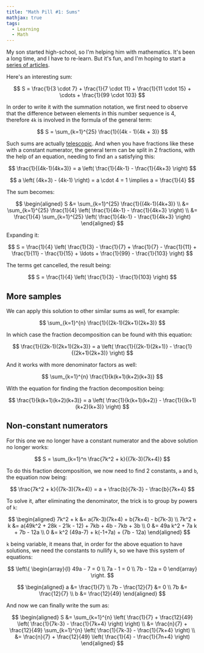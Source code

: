 ```yaml
---
title: "Math Pill #1: Sums"
mathjax: true
tags:
  - Learning
  - Math
---
```


My son started high-school, so I'm helping him with mathematics. It's been a long time, and I have to re-learn. But it's fun, and I'm hoping to start a [series of articles](/blog/tag/math/).

Here's an interesting sum:

$$
S = \frac{1}{3 \cdot 7} + \frac{1}{7 \cdot 11} + \frac{1}{11 \cdot 15} + \cdots + \frac{1}{99 \cdot 103}
$$

In order to write it with the summation notation, we first need to observe that the difference between elements in this number sequence is 4, therefore `4k` is involved in the formula of the general term:

$$
S = \sum_{k=1}^{25} \frac{1}{(4k - 1)(4k + 3)}
$$

Such sums are actually [telescopic](https://en.wikipedia.org/wiki/Telescoping_series). And when you have fractions like these with a constant numerator, the general term can be split in 2 fractions, with the help of an equation, needing to find an `a` satisfying this:

$$
\frac{1}{(4k-1)(4k+3)} = a \left( \frac{1}{4k-1} - \frac{1}{4k+3} \right)
$$

$$
a \left( (4k+3) - (4k-1) \right) = a \cdot 4 = 1
\implies a = \frac{1}{4}
$$

The sum becomes:

$$
\begin{aligned}
S &= \sum_{k=1}^{25} \frac{1}{(4k-1)(4k+3)} \\
&= \sum_{k=1}^{25} \frac{1}{4} \left( \frac{1}{4k-1} - \frac{1}{4k+3} \right) \\
&= \frac{1}{4} \sum_{k=1}^{25} \left( \frac{1}{4k-1} - \frac{1}{4k+3} \right)
\end{aligned}
$$

Expanding it:

$$
S = \frac{1}{4} \left( \frac{1}{3} - \frac{1}{7} + \frac{1}{7} - \frac{1}{11} + \frac{1}{11} - \frac{1}{15} + \ldots + \frac{1}{99} - \frac{1}{103} \right)
$$

The terms get cancelled, the result being:

$$
S = \frac{1}{4} \left( \frac{1}{3} - \frac{1}{103} \right)
$$

## More samples

We can apply this solution to other similar sums as well, for example:

$$
\sum_{k=1}^{n} \frac{1}{(2k-1)(2k+1)(2k+3)}
$$

In which case the fraction decomposition can be found with this equation:

$$
\frac{1}{(2k-1)(2k+1)(2k+3)} = a \left( \frac{1}{(2k-1)(2k+1)} - \frac{1}{(2k+1)(2k+3)} \right)
$$

And it works with more denominator factors as well:

$$
\sum_{k=1}^{n} \frac{1}{k(k+1)(k+2)(k+3)}
$$

With the equation for finding the fraction decomposition being:

$$
\frac{1}{k(k+1)(k+2)(k+3)} = a \left( \frac{1}{k(k+1)(k+2)} - \frac{1}{(k+1)(k+2)(k+3)} \right)
$$

## Non-constant numerators

For this one we no longer have a constant numerator and the above solution no longer works:

$$
S = \sum_{k=1}^n \frac{7k^2 + k}{(7k-3)(7k+4)}
$$

To do this fraction decomposition, we now need to find 2 constants, `a` and `b`, the equation now being:

$$
\frac{7k^2 + k}{(7k-3)(7k+4)} = a + \frac{b}{7k-3} - \frac{b}{7k+4}
$$

To solve it, after eliminating the denominator, the trick is to group by powers of `k`:

$$
\begin{aligned}
7k^2 + k &= a(7k-3)(7k+4) + b(7k+4) - b(7k-3) \\
7k^2 + k &= a(49k^2 + 28k - 21k - 12) + 7kb + 4b - 7kb + 3b \\
0 &= 49a k^2 + 7a k + 7b - 12a \\
0 &= k^2 (49a-7) + k(-1+7a) + (7b - 12a)
\end{aligned}
$$

`k` being variable, it means that, in order for the above equation to have solutions, we need the constants to nullify `k`, so we have this system of equations:

$$
\left\{
\begin{array}{l}
49a - 7 = 0 \\
7a - 1 = 0 \\
7b - 12a = 0
\end{array}
\right.
$$

$$
\begin{aligned}
a &= \frac{1}{7} \\
7b - \frac{12}{7} &= 0 \\
7b &= \frac{12}{7} \\
b &= \frac{12}{49}
\end{aligned}
$$

And now we can finally write the sum as:

$$
\begin{aligned}
S &= \sum_{k=1}^{n} \left( \frac{1}{7} + \frac{12}{49} \left( \frac{1}{7k-3} - \frac{1}{7k+4} \right) \right) \\
&= \frac{n}{7} + \frac{12}{49} \sum_{k=1}^{n} \left( \frac{1}{7k-3} - \frac{1}{7k+4} \right) \\
&= \frac{n}{7} + \frac{12}{49} \left( \frac{1}{4} - \frac{1}{7n+4} \right)
\end{aligned}
$$
